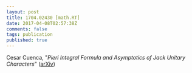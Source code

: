 ```yaml
---
layout: post
title: 1704.02430 [math.RT]
date: 2017-04-08T02:57:38Z
comments: false
tags: publication
published: true
---
```


Cesar Cuenca, "*Pieri Integral Formula and Asymptotics of Jack Unitary Characters*" ([arXiv](http://arxiv.org/abs/1704.02430v1))
